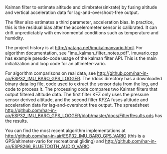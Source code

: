 Kalman filter to estimate altitude and climbrate(sinkrate) by fusing altitude and vertical acceleration data for lag-and-overshoot-free output.

The filter also estimates a third parameter, acceleration bias. In practice, this is the residual bias after the accelerometer sensor is calibrated. It can drift unpredictably with environmental conditions such as temperature and humidity.

The project history is at http://pataga.net/imukalmanvario.html. For algorithm documentation, see "imu_kalman_filter_notes.pdf". imuvario.cpp has example pseudo-code usage of the kalman filter API. This is the main initialization and loop code for an altimeter-vario. 

For algorithm comparisons on real data, see http://github.com/har-in-air/ESP32_IMU_BARO_GPS_LOGGER. The /docs directory has a downloaded binary data log file, code used to extract the sensor data from the log, and code to process it. The processing code compares two Kalman filters that output filtered altitude data. The first filter KFZ only uses the pressure sensor derived altitude, and the second filter KFZA fuses altitude and acceleration data for lag-and-overshoot free output. The spreadsheet http://github.com/har-in-air/ESP32_IMU_BARO_GPS_LOGGER/blob/master/docs/FilterResults.ods has the results.

You can find the most recent algorithm implementations at http://github.com/har-in-air/ESP32_IMU_BARO_GPS_VARIO (this is a  GPS/altimeter-vario for recreational gliding)  and http://github.com/har-in-air/ESP8266_BLUETOOTH_AUDIO_VARIO. 
